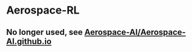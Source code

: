 # Aerospace-RL
## No longer used, see [Aerospace-AI/Aerospace-AI.github.io](https://github.com/Aerospace-AI/Aerospace-AI.github.io)
